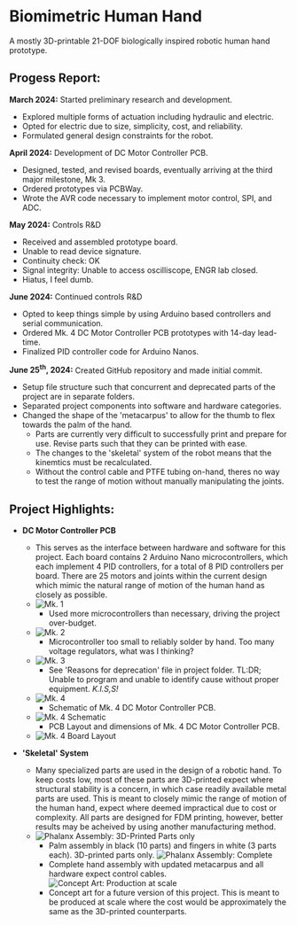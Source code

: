 # Biomimetric Human Hand
A mostly 3D-printable 21-DOF biologically inspired robotic human hand prototype.

## Progess Report:
**March 2024:** Started preliminary research and development. 
- Explored multiple forms of actuation including hydraulic and electric.
- Opted for electric due to size, simplicity, cost, and reliability.
- Formulated general design constraints for the robot.

**April 2024:** Development of DC Motor Controller PCB.
- Designed, tested, and revised boards, eventually arriving at the third major milestone, Mk 3. 
- Ordered prototypes via PCBWay.
- Wrote the AVR code necessary to implement motor control, SPI, and ADC.

**May 2024:** Controls R&D
- Received and assembled prototype board.
- Unable to read device signature.
- Continuity check: OK
- Signal integrity: Unable to access oscilliscope, ENGR lab closed.
- Hiatus, I feel dumb.

**June 2024:** Continued controls R&D
- Opted to keep things simple by using Arduino based controllers and serial communication.
- Ordered Mk. 4 DC Motor Controller PCB prototypes with 14-day lead-time. 
- Finalized PID controller code for Arduino Nanos. 

**June 25<sup>th</sup>, 2024:** Created GitHub repository and made initial commit.
- Setup file structure such that concurrent and deprecated parts of the project are in separate folders.
- Separated project components into software and hardware categories.
- Changed the shape of the 'metacarpus' to allow for the thumb to flex towards the palm of the hand. 
  - Parts are currently very difficult to successfully print and prepare for use. Revise parts such that they can be printed with ease.
  - The changes to the 'skeletal' system of the robot means that the kinemtics must be recalculated. 
  - Without the control cable and PTFE tubing on-hand, theres no way to test the range of motion without manually manipulating the joints. 

## Project Highlights:
- **DC Motor Controller PCB** 
  - This serves as the interface between hardware and software for this project. Each board contains 2 Arduino Nano microcontrollers, which each implement 4 PID controllers, for a total of 8 PID controllers per board. There are 25 motors and joints within the current design which mimic the natural range of motion of the human hand as closely as possible.
  - ![Mk. 1](/Renders/DC_Motor_Controller_2024-May-16_01-15-25PM-000_CustomizedView20484802570.png)
    - Used more microcontrollers than necessary, driving the project over-budget. 
  - ![Mk. 2](/Renders/DC_Motor_Controller_2024-May-17_01-13-07PM-000_CustomizedView9308964263.png)
    - Microcontroller too small to reliably solder by hand. Too many voltage regulators, what was I thinking?
  - ![Mk. 3](/Renders/DC_Motor_Controller_Mk3_2024-May-31_03-53-12AM-000_CustomizedView27002214263_png.png)
    - See 'Reasons for deprecation' file in project folder. TL:DR; Unable to program and unable to identify cause without proper equipment. _K.I.S,S!_
  - ![Mk. 4](/Renders/DC_Motor_Controller_Mk4_2024-Jun-25_07-05-43PM-000_CustomizedView16519912145_png.png)
    - Schematic of Mk. 4 DC Motor Controller PCB.
  - ![Mk. 4 Schematic](/Designs/Concurrent/DC%20Motor%20Controller/Mk4/Schematic.png)
    - PCB Layout and dimensions of Mk. 4 DC Motor Controller PCB. 
  - ![Mk. 4 Board Layout](/Designs/Concurrent/DC%20Motor%20Controller/Mk4/Board%20Layout.png)

- **'Skeletal' System** 
  - Many specialized parts are used in the design of a robotic hand. To keep costs low, most of these parts are 3D-printed expect where structural stability is a concern, in which case readily available metal parts are used. This is meant to closely mimic the range of motion of the human hand, expect where deemed impractical due to cost or complexity. All parts are designed for FDM printing, however, better results may be acheived by using another manufacturing method.
  - ![Phalanx Assembly: 3D-Printed Parts only](/Renders/Phalanx_Assembly_2024-Jun-23_05-39-12PM-000_CustomizedView3688566158_png.png)
    - Palm assembly in black (10 parts) and fingers in white (3 parts each). 3D-printed parts only.
  ![Phalanx Assembly: Complete](/Renders/Phalanx_Assembly_2024-Jun-24_08-13-17PM-000_CustomizedView18257921723_png.png)
    - Complete hand assembly with updated metacarpus and all hardware expect control cables.
  ![Concept Art: Production at scale](/Renders/Sheet%20Metal%20Phalanx%20-%20Concept%20Art%20for%20Mk2.png)
    - Concept art for a future version of this project. This is meant to be produced at scale where the cost would be approximately the same as the 3D-printed counterparts.